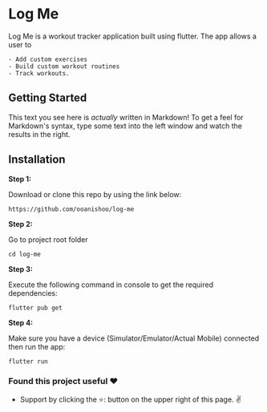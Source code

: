 # Log Me
Log Me is a workout tracker application built using flutter. The app allows a user to 
    
    - Add custom exercises
    - Build custom workout routines 
    - Track workouts.
    
## Getting Started
This text you see here is *actually* written in Markdown! To get a feel for Markdown's syntax, type some text into the left window and watch the results in the right.

## Installation

**Step 1:**

Download or clone this repo by using the link below:

```
https://github.com/ooanishoo/log-me
```

**Step 2:**

Go to project root folder
``` 
cd log-me
```

**Step 3:**

Execute the following command in console to get the required dependencies: 

``` 
flutter pub get 
```
**Step 4:**

Make sure you have a device (Simulator/Emulator/Actual Mobile) connected then run the app:

``` 
flutter run
```


### Found this project useful ❤️
* Support by clicking the ⭐️: button on the upper right of this page.  ✌️
